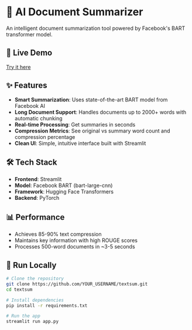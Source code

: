# 📄 AI Document Summarizer

An intelligent document summarization tool powered by Facebook's BART transformer model.

## 🚀 Live Demo
[Try it here](https://huggingface.co/spaces/YOUR_USERNAME/ai-document-summarizer)

## ✨ Features
- **Smart Summarization**: Uses state-of-the-art BART model from Facebook AI
- **Long Document Support**: Handles documents up to 2000+ words with automatic chunking
- **Real-time Processing**: Get summaries in seconds
- **Compression Metrics**: See original vs summary word count and compression percentage
- **Clean UI**: Simple, intuitive interface built with Streamlit

## 🛠️ Tech Stack
- **Frontend**: Streamlit
- **Model**: Facebook BART (bart-large-cnn)
- **Framework**: Hugging Face Transformers
- **Backend**: PyTorch

## 📊 Performance
- Achieves 85-90% text compression
- Maintains key information with high ROUGE scores
- Processes 500-word documents in ~3-5 seconds

## 🏃 Run Locally
```bash
# Clone the repository
git clone https://github.com/YOUR_USERNAME/textsum.git
cd textsum

# Install dependencies
pip install -r requirements.txt

# Run the app
streamlit run app.py
